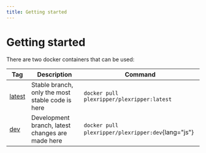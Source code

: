 ```yaml
---
title: Getting started
---
```


# Getting started

There are two docker containers that can be used:

| Tag                                                                                        | Description                                      | Command                                            |
| ------------------------------------------------------------------------------------------ | ------------------------------------------------ |----------------------------------------------------|
| [latest](https://hub.docker.com/r/plexripper/plexripper/tags?page=1&ordering=last_updated) | Stable branch, only the most stable code is here | `docker pull plexripper/plexripper:latest`         |
| [dev](https://hub.docker.com/r/plexripper/plexripper/tags?page=1&ordering=last_updated)    | Development branch, latest changes are made here | `docker pull plexripper/plexripper:dev`{lang="js"} |

